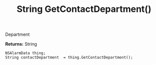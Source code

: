 ﻿---
uid: crmscript_ref_NSAlarmData_GetContactDepartment
title: String GetContactDepartment()
intellisense: NSAlarmData.GetContactDepartment
keywords: NSAlarmData, GetContactDepartment
so.topic: reference
---

Department

**Returns:** String


```crmscript
NSAlarmData thing;
String contactDepartment  = thing.GetContactDepartment();
```


